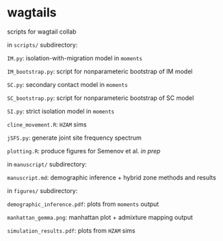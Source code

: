 # wagtails

scripts for wagtail collab  

in `scripts/` subdirectory:   

`IM.py`: isolation-with-migration model in `moments`  

`IM_bootstrap.py`: script for nonparameteric bootstrap of IM model  

`SC.py`: secondary contact model in `moments`   

`SC_bootstrap.py`: script for nonparameteric bootstrap of SC model  

`SI.py`:	strict isolation model in `moments`   

`cline_movement.R`: `HZAM` sims  

`jSFS.py`:  generate joint site frequency spectrum   

`plotting.R`: produce figures for Semenov et al. *in prep*   

in `manuscript/` subdirectory:   

`manuscript.md`: demographic inference + hybrid zone methods and results

in `figures/` subdirectory:   

`demographic_inference.pdf`:  plots from `moments` output  

`manhattan_gemma.png`:  manhattan plot + admixture mapping output  

`simulation_results.pdf`:  plots from `HZAM` sims  

